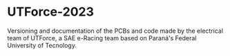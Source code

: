 # UTForce-2023

Versioning and documentation of the PCBs and code made by the electrical team of UTForce, a SAE e-Racing team based on Paraná's Federal University of Tecnology.
